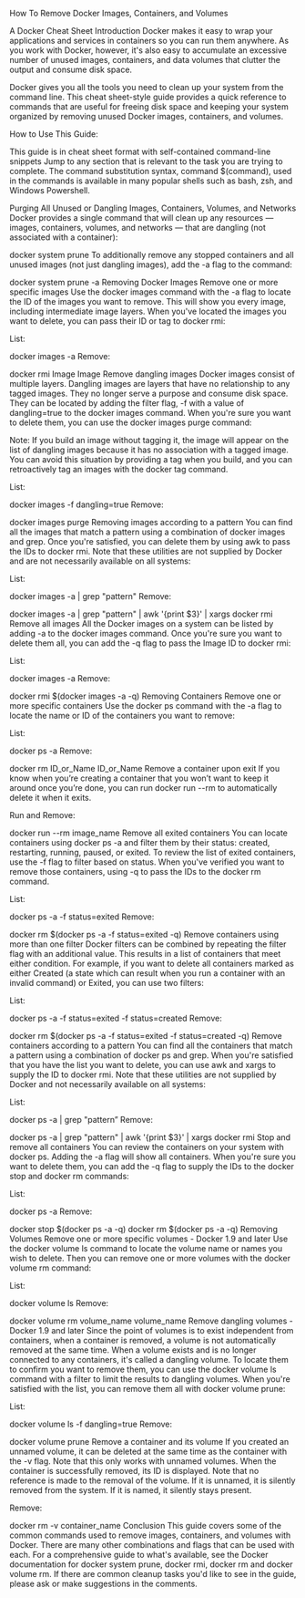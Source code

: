 How To Remove Docker Images, Containers, and Volumes

A Docker Cheat Sheet Introduction Docker makes it easy to wrap your applications and services in containers so you can run them anywhere. As you work with Docker, however, it's also easy to accumulate an excessive number of unused images, containers, and data volumes that clutter the output and consume disk space.

Docker gives you all the tools you need to clean up your system from the command line. This cheat sheet-style guide provides a quick reference to commands that are useful for freeing disk space and keeping your system organized by removing unused Docker images, containers, and volumes.

How to Use This Guide:

This guide is in cheat sheet format with self-contained command-line snippets Jump to any section that is relevant to the task you are trying to complete. The command substitution syntax, command $(command), used in the commands is available in many popular shells such as bash, zsh, and Windows Powershell.

Purging All Unused or Dangling Images, Containers, Volumes, and Networks Docker provides a single command that will clean up any resources — images, containers, volumes, and networks — that are dangling (not associated with a container):

docker system prune To additionally remove any stopped containers and all unused images (not just dangling images), add the -a flag to the command:

docker system prune -a Removing Docker Images Remove one or more specific images Use the docker images command with the -a flag to locate the ID of the images you want to remove. This will show you every image, including intermediate image layers. When you've located the images you want to delete, you can pass their ID or tag to docker rmi:

List:

docker images -a Remove:

docker rmi Image Image Remove dangling images Docker images consist of multiple layers. Dangling images are layers that have no relationship to any tagged images. They no longer serve a purpose and consume disk space. They can be located by adding the filter flag, -f with a value of dangling=true to the docker images command. When you're sure you want to delete them, you can use the docker images purge command:

Note: If you build an image without tagging it, the image will appear on the list of dangling images because it has no association with a tagged image. You can avoid this situation by providing a tag when you build, and you can retroactively tag an images with the docker tag command.

List:

docker images -f dangling=true Remove:

docker images purge Removing images according to a pattern You can find all the images that match a pattern using a combination of docker images and grep. Once you're satisfied, you can delete them by using awk to pass the IDs to docker rmi. Note that these utilities are not supplied by Docker and are not necessarily available on all systems:

List:

docker images -a | grep "pattern" Remove:

docker images -a | grep "pattern" | awk '{print $3}' | xargs docker rmi Remove all images All the Docker images on a system can be listed by adding -a to the docker images command. Once you're sure you want to delete them all, you can add the -q flag to pass the Image ID to docker rmi:

List:

docker images -a Remove:

docker rmi $(docker images -a -q) Removing Containers Remove one or more specific containers Use the docker ps command with the -a flag to locate the name or ID of the containers you want to remove:

List:

docker ps -a Remove:

docker rm ID_or_Name ID_or_Name Remove a container upon exit If you know when you’re creating a container that you won’t want to keep it around once you’re done, you can run docker run --rm to automatically delete it when it exits.

Run and Remove:

docker run --rm image_name Remove all exited containers You can locate containers using docker ps -a and filter them by their status: created, restarting, running, paused, or exited. To review the list of exited containers, use the -f flag to filter based on status. When you've verified you want to remove those containers, using -q to pass the IDs to the docker rm command.

List:

docker ps -a -f status=exited Remove:

docker rm $(docker ps -a -f status=exited -q) Remove containers using more than one filter Docker filters can be combined by repeating the filter flag with an additional value. This results in a list of containers that meet either condition. For example, if you want to delete all containers marked as either Created (a state which can result when you run a container with an invalid command) or Exited, you can use two filters:

List:

docker ps -a -f status=exited -f status=created Remove:

docker rm $(docker ps -a -f status=exited -f status=created -q) Remove containers according to a pattern You can find all the containers that match a pattern using a combination of docker ps and grep. When you're satisfied that you have the list you want to delete, you can use awk and xargs to supply the ID to docker rmi. Note that these utilities are not supplied by Docker and not necessarily available on all systems:

List:

docker ps -a | grep "pattern” Remove:

docker ps -a | grep "pattern" | awk '{print $3}' | xargs docker rmi Stop and remove all containers You can review the containers on your system with docker ps. Adding the -a flag will show all containers. When you're sure you want to delete them, you can add the -q flag to supply the IDs to the docker stop and docker rm commands:

List:

docker ps -a Remove:

docker stop $(docker ps -a -q) docker rm $(docker ps -a -q) Removing Volumes Remove one or more specific volumes - Docker 1.9 and later Use the docker volume ls command to locate the volume name or names you wish to delete. Then you can remove one or more volumes with the docker volume rm command:

List:

docker volume ls Remove:

docker volume rm volume_name volume_name Remove dangling volumes - Docker 1.9 and later Since the point of volumes is to exist independent from containers, when a container is removed, a volume is not automatically removed at the same time. When a volume exists and is no longer connected to any containers, it's called a dangling volume. To locate them to confirm you want to remove them, you can use the docker volume ls command with a filter to limit the results to dangling volumes. When you're satisfied with the list, you can remove them all with docker volume prune:

List:

docker volume ls -f dangling=true Remove:

docker volume prune Remove a container and its volume If you created an unnamed volume, it can be deleted at the same time as the container with the -v flag. Note that this only works with unnamed volumes. When the container is successfully removed, its ID is displayed. Note that no reference is made to the removal of the volume. If it is unnamed, it is silently removed from the system. If it is named, it silently stays present.

Remove:

docker rm -v container_name Conclusion This guide covers some of the common commands used to remove images, containers, and volumes with Docker. There are many other combinations and flags that can be used with each. For a comprehensive guide to what's available, see the Docker documentation for docker system prune, docker rmi, docker rm and docker volume rm. If there are common cleanup tasks you'd like to see in the guide, please ask or make suggestions in the comments.

